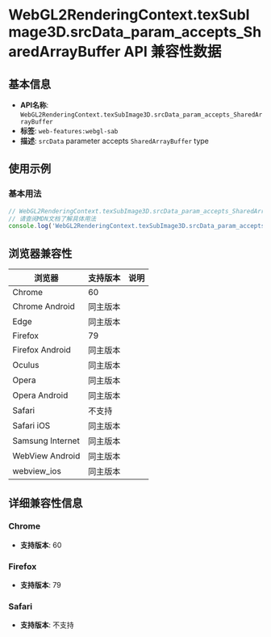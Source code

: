 # WebGL2RenderingContext.texSubImage3D.srcData_param_accepts_SharedArrayBuffer API 兼容性数据

## 基本信息

- **API名称**: `WebGL2RenderingContext.texSubImage3D.srcData_param_accepts_SharedArrayBuffer`
- **标签**: `web-features:webgl-sab`
- **描述**: `srcData` parameter accepts `SharedArrayBuffer` type

## 使用示例

### 基本用法

```javascript
// WebGL2RenderingContext.texSubImage3D.srcData_param_accepts_SharedArrayBuffer 使用示例
// 请查阅MDN文档了解具体用法
console.log('WebGL2RenderingContext.texSubImage3D.srcData_param_accepts_SharedArrayBuffer API');
```

## 浏览器兼容性

| 浏览器 | 支持版本 | 说明 |
|--------|----------|------|
| Chrome | 60 |  |
| Chrome Android | 同主版本 |  |
| Edge | 同主版本 |  |
| Firefox | 79 |  |
| Firefox Android | 同主版本 |  |
| Oculus | 同主版本 |  |
| Opera | 同主版本 |  |
| Opera Android | 同主版本 |  |
| Safari | 不支持 |  |
| Safari iOS | 同主版本 |  |
| Samsung Internet | 同主版本 |  |
| WebView Android | 同主版本 |  |
| webview_ios | 同主版本 |  |

## 详细兼容性信息

### Chrome

- **支持版本**: 60

### Firefox

- **支持版本**: 79

### Safari

- **支持版本**: 不支持

